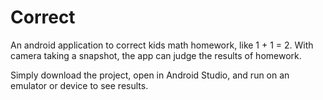 # Correct
An android application to correct kids math homework, like 1 + 1 = 2. With camera taking a snapshot, the app can judge the results of homework. 

Simply download the project, open in Android Studio, and run on an emulator or device to see results.

